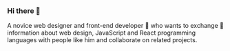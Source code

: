 ### Hi there 👋

A novice web designer and front-end developer 🙂 who wants to exchange 🔁 information about web design, <bold>JavaScript</bold> and <bold>React</bold> programming languages ​​with <italic>people like him</italic> and collaborate on related projects.
